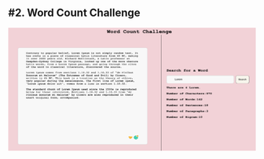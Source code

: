 <h2>#2. Word Count Challenge</h2>
<img src="/public/images/website.png "alt="website image"  width="750vw" height="250vh"/>
